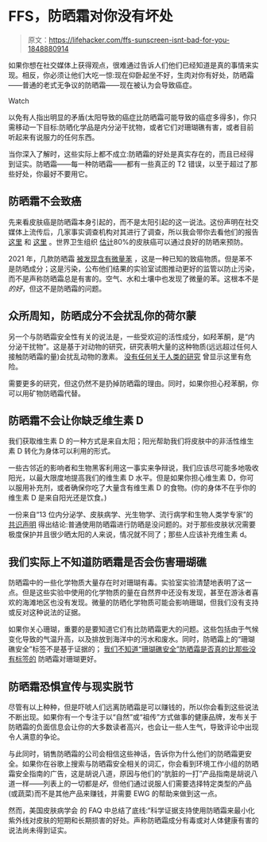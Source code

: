 # FFS，防晒霜对你没有坏处

> 原文：<https://lifehacker.com/ffs-sunscreen-isnt-bad-for-you-1848880914>

如果你想在社交媒体上获得观点，很难通过告诉人们他们已经知道是真的事情来实现。相反，你必须让他们大吃一惊:现在仰卧起坐不好，生肉对你有好处，防晒霜——普通的老式无争议的防晒霜——现在被认为会导致癌症。

Watch

以免有人指出明显的矛盾(太阳导致的癌症比防晒霜可能导致的癌症多得多)，你只需移动一下目标:防晒化学品是内分泌干扰物，或者它们对珊瑚礁有害，或者目前听起来有说服力的任何东西。

当你深入了解时，这些实际上都不成立:防晒霜的好处是真实存在的，而且已经得到证实。防晒霜——每一种防晒霜——都有一些真正的 T2 错误，以至于超过了那些好处，你最好不要用它。

## 防晒霜不会致癌

先来看皮肤癌是防晒霜本身引起的，而不是太阳引起的这一说法。这份声明在社交媒体上流传后，几家事实调查机构对其进行了调查，所以我会带你去看他们的报告 [这里](https://factcheck.afp.com/doc.afp.com.327T6YH) 和 [这里](https://healthfeedback.org/claimreview/sunscreen-protects-against-skin-cancer-contrary-to-widespread-claim-that-it-causes-cancer/) 。世界卫生组织 [估计](https://www.who.int/news-room/questions-and-answers/item/radiation-sun-protection)80%的皮肤癌可以通过良好的防晒来预防。

2021 年，几款防晒霜 [被发现含有微量苯](https://www.webmd.com/melanoma-skin-cancer/news/20210611/benzene-found-in-popular-sunscreens-what-to-know) ，这是一种已知的致癌物质。但是苯不是防晒成分；这是污染，公布他们结果的实验室试图推动更好的监管以防止污染，而不是声称防晒霜总是有害的。空气、水和土壤中也发现了微量的苯。这根本不是*的好*，但这不是防晒霜的问题。

## 众所周知，防晒成分不会扰乱你的荷尔蒙

另一个与防晒霜安全性有关的说法是，一些受欢迎的活性成分，如羟苯酮，是“内分泌干扰物”。这是基于对动物的研究，研究表明大量的这种物质(远远超过任何人接触防晒霜的量)会扰乱动物的激素。 [没有任何关于人类的研究](https://www.bbc.com/future/article/20190722-sunscreen-safe-or-toxic) 曾显示这里有危险。

需要更多的研究，但这仍然不是扔掉防晒霜的理由。同时，如果你担心羟苯酮，你可以用矿物防晒霜代替。

## 防晒霜不会让你缺乏维生素 D

我们获取维生素 D 的一种方式是来自太阳；阳光帮助我们将皮肤中的非活性维生素 D 转化为身体可以利用的形式。

一些古邻近的影响者和生物黑客利用这一事实来争辩说，我们应该尽可能多地吸收阳光，以最大限度地提高我们的维生素 D 水平。但是如果你担心维生素 D，你可以服用补充剂，或者确保你吃了大量含有维生素 D 的食物。(你的身体不在乎你的维生素 D 是来自阳光还是饮食。)

一份来自“13 位内分泌学、皮肤病学、光生物学、流行病学和生物人类学专家”的 [共识声明](https://onlinelibrary.wiley.com/doi/full/10.1111/bjd.17992) 得出结论:普通使用防晒霜进行防晒是没问题的。对于那些皮肤状况需要极度保护并且很少晒太阳的人来说，情况就不同了；那些人应该补充维生素 d。

## 我们实际上不知道防晒霜是否会伤害珊瑚礁

防晒霜中的一些化学物质大量存在时对珊瑚有毒。实验室实验清楚地表明了这一点。但是这些实验中使用的化学物质的量在自然界中还没有发现，甚至在游泳者喜欢的海滩地区也没有发现。微量的防晒化学物质可能会影响珊瑚，但我们没有支持或反对这种说法的证据。

如果你关心珊瑚，重要的是要知道它们有比防晒霜更大的问题。这些包括由于气候变化导致的气温升高，以及排放到海洋中的污水和废水。同时，防晒霜上的“珊瑚礁安全”标签不是基于证据的； [我们不知道“珊瑚礁安全”防晒霜是否真的比那些没有标签的](https://www.consumerreports.org/sunscreen/the-truth-about-reef-safe-sunscreen-a3578637894/) 防晒霜对珊瑚更好。

## 防晒霜恐惧宣传与现实脱节

尽管有以上种种，但是吓唬人们远离防晒霜是可以赚钱的，所以你会看到这些说法不断出现。如果你有一个专注于以“自然”或“祖传”方式做事的健康品牌，发布关于防晒霜的负面信息会让你的大多数读者高兴，也会让一些人生气，导致评论中出现令人满意的争论。

与此同时，销售防晒霜的公司会相信这些神话，告诉你为什么他们的防晒霜更安全。如果你在谷歌上搜索与防晒霜安全相关的词汇，你会看到环境工作小组的防晒霜安全指南的广告，这是胡说八道，原因与他们的“肮脏的一打”产品指南是胡说八道一样——列表上的一切都是*好*，但他们通过说服人们需要选择特定类型的产品(或蔬菜)而不是其他产品来赚钱，并需要 EWG 的帮助来做到这一点。

然而，美国皮肤病学会 的 FAQ 中总结了底线:“科学证据支持使用防晒霜来最小化紫外线对皮肤的短期和长期损害的好处。声称防晒霜成分有毒或对人体健康有害的说法尚未得到证实。